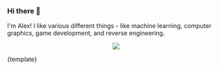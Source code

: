 ### Hi there 👋

I'm Alex! I like various different things - like machine learning, computer graphics, game development, and reverse engineering.

<p align="center">
    <img src="https://github-readme-stats.vercel.app/api/?username=xezno&theme=dark&show_icons=true&count_private=true&include_all_commits=true&hide_title=true&line_height=28&bg_color=000&text_color=fff&icon_color=fff">
</p>

{template}
